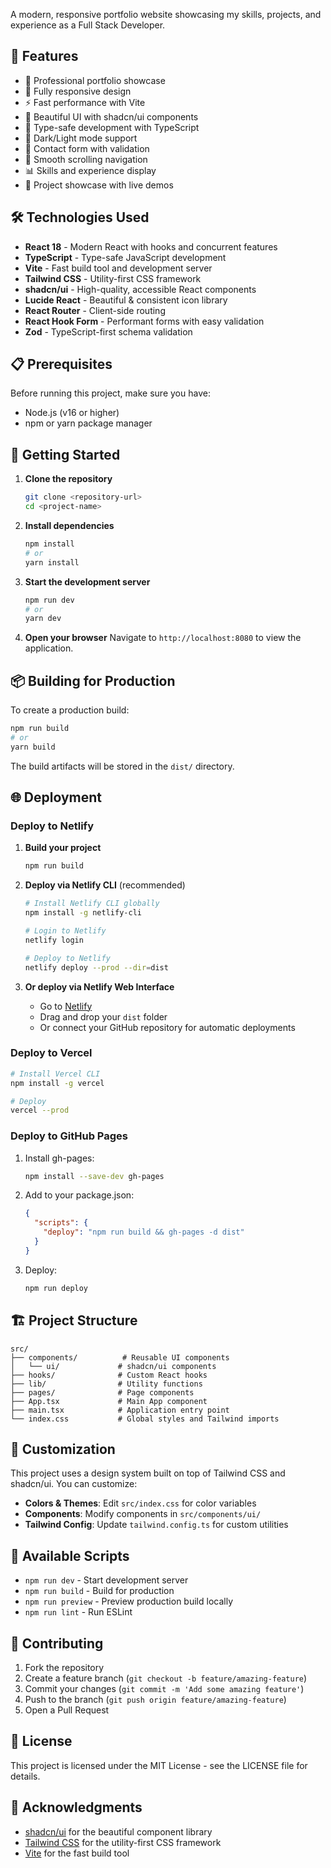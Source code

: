 A modern, responsive portfolio website showcasing my skills, projects, and experience as a Full Stack Developer.

## 🚀 Features

- 💼 Professional portfolio showcase
- 📱 Fully responsive design
- ⚡ Fast performance with Vite
- 🎨 Beautiful UI with shadcn/ui components
- 🎯 Type-safe development with TypeScript
- 🌙 Dark/Light mode support
- 📧 Contact form with validation
- 🚀 Smooth scrolling navigation
- 📊 Skills and experience display
- 🎯 Project showcase with live demos

## 🛠️ Technologies Used

- **React 18** - Modern React with hooks and concurrent features
- **TypeScript** - Type-safe JavaScript development
- **Vite** - Fast build tool and development server
- **Tailwind CSS** - Utility-first CSS framework
- **shadcn/ui** - High-quality, accessible React components
- **Lucide React** - Beautiful & consistent icon library
- **React Router** - Client-side routing
- **React Hook Form** - Performant forms with easy validation
- **Zod** - TypeScript-first schema validation

## 📋 Prerequisites

Before running this project, make sure you have:

- Node.js (v16 or higher)
- npm or yarn package manager

## 🚀 Getting Started

1. **Clone the repository**
   ```bash
   git clone <repository-url>
   cd <project-name>
   ```

2. **Install dependencies**
   ```bash
   npm install
   # or
   yarn install
   ```

3. **Start the development server**
   ```bash
   npm run dev
   # or
   yarn dev
   ```

4. **Open your browser**
   Navigate to `http://localhost:8080` to view the application.

## 📦 Building for Production

To create a production build:

```bash
npm run build
# or
yarn build
```

The build artifacts will be stored in the `dist/` directory.

## 🌐 Deployment

### Deploy to Netlify

1. **Build your project**
   ```bash
   npm run build
   ```

2. **Deploy via Netlify CLI** (recommended)
   ```bash
   # Install Netlify CLI globally
   npm install -g netlify-cli

   # Login to Netlify
   netlify login

   # Deploy to Netlify
   netlify deploy --prod --dir=dist
   ```

3. **Or deploy via Netlify Web Interface**
   - Go to [Netlify](https://app.netlify.com/)
   - Drag and drop your `dist` folder
   - Or connect your GitHub repository for automatic deployments

### Deploy to Vercel

```bash
# Install Vercel CLI
npm install -g vercel

# Deploy
vercel --prod
```

### Deploy to GitHub Pages

1. Install gh-pages:
   ```bash
   npm install --save-dev gh-pages
   ```

2. Add to your package.json:
   ```json
   {
     "scripts": {
       "deploy": "npm run build && gh-pages -d dist"
     }
   }
   ```

3. Deploy:
   ```bash
   npm run deploy
   ```

## 🏗️ Project Structure

```
src/
├── components/          # Reusable UI components
│   └── ui/             # shadcn/ui components
├── hooks/              # Custom React hooks
├── lib/                # Utility functions
├── pages/              # Page components
├── App.tsx             # Main App component
├── main.tsx            # Application entry point
└── index.css           # Global styles and Tailwind imports
```

## 🎨 Customization

This project uses a design system built on top of Tailwind CSS and shadcn/ui. You can customize:

- **Colors & Themes**: Edit `src/index.css` for color variables
- **Components**: Modify components in `src/components/ui/`
- **Tailwind Config**: Update `tailwind.config.ts` for custom utilities

## 📝 Available Scripts

- `npm run dev` - Start development server
- `npm run build` - Build for production
- `npm run preview` - Preview production build locally
- `npm run lint` - Run ESLint

## 🤝 Contributing

1. Fork the repository
2. Create a feature branch (`git checkout -b feature/amazing-feature`)
3. Commit your changes (`git commit -m 'Add some amazing feature'`)
4. Push to the branch (`git push origin feature/amazing-feature`)
5. Open a Pull Request

## 📄 License

This project is licensed under the MIT License - see the LICENSE file for details.

## 🙏 Acknowledgments

- [shadcn/ui](https://ui.shadcn.com/) for the beautiful component library
- [Tailwind CSS](https://tailwindcss.com/) for the utility-first CSS framework
- [Vite](https://vitejs.dev/) for the fast build tool
